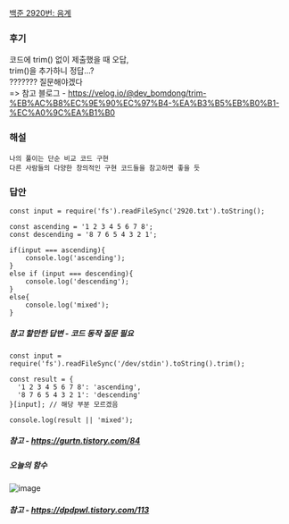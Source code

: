 [백준 2920번: 음계](https://www.acmicpc.net/problem/2920)

### 후기
코드에 trim() 없이 제출했을 때 오답,  
trim()을 추가하니 정답...?  
??????? 질문해야겠다  
=> 참고 블로그 - https://velog.io/@dev_bomdong/trim-%EB%AC%B8%EC%9E%90%EC%97%B4-%EA%B3%B5%EB%B0%B1-%EC%A0%9C%EA%B1%B0

### 해설
`나의 풀이는 단순 비교 코드 구현`  
`다른 사람들의 다양한 창의적인 구현 코드들을 참고하면 좋을 듯`

### 답안
```
const input = require('fs').readFileSync('2920.txt').toString();

const ascending = '1 2 3 4 5 6 7 8';
const descending = '8 7 6 5 4 3 2 1';

if(input === ascending){
    console.log('ascending');
}
else if (input === descending){
    console.log('descending');
}
else{
    console.log('mixed');
}
```

##### 참고 할만한 답변 - 코드 동작 질문 필요
```
const input = require('fs').readFileSync('/dev/stdin').toString().trim();

const result = {
  '1 2 3 4 5 6 7 8': 'ascending',
  '8 7 6 5 4 3 2 1': 'descending'
}[input]; // 해당 부분 모르겠음

console.log(result || 'mixed');
```
##### 참고 - https://gurtn.tistory.com/84

##### 오늘의 함수
![image](https://user-images.githubusercontent.com/49461207/181068576-4f90a3aa-4c4b-4c8f-912e-c8a1bb2ff1b0.png)
##### 참고 - https://dpdpwl.tistory.com/113
